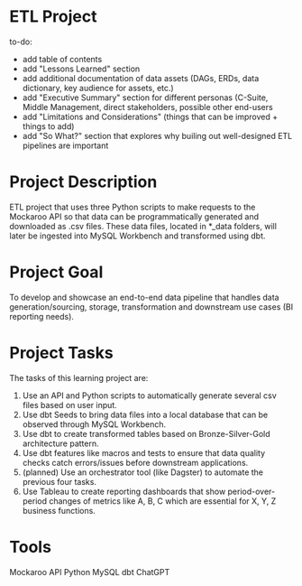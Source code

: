 # ETL Project 

to-do:
- add table of contents
- add "Lessons Learned" section 
- add additional documentation of data assets (DAGs, ERDs, data dictionary, key audience for assets, etc.)
- add "Executive Summary" section for different personas (C-Suite, Middle Management, direct stakeholders, possible other end-users
- add "Limitations and Considerations" (things that can be improved + things to add)
- add "So What?" section that explores why builing out well-designed ETL pipelines are important
  

# Project Description

ETL project that uses three Python scripts to make requests to the Mockaroo API so that data can be programmatically generated and downloaded as .csv files. These data files, located in *_data folders, will later be ingested into MySQL Workbench and transformed using dbt.

# Project Goal

To develop and showcase an end-to-end data pipeline that handles data generation/sourcing, storage, transformation and downstream use cases (BI reporting needs).

# Project Tasks

The tasks of this learning project are:

1) Use an API and Python scripts to automatically generate several csv files based on user input.
2) Use dbt Seeds to bring data files into a local database that can be observed through MySQL Workbench.
3) Use dbt to create transformed tables based on Bronze-Silver-Gold architecture pattern.
4) Use dbt features like macros and tests to ensure that data quality checks catch errors/issues before downstream applications.
5) (planned) Use an orchestrator tool (like Dagster) to automate the previous four tasks. 
7) Use Tableau to create reporting dashboards that show period-over-period changes of metrics like A, B, C which are essential for X, Y, Z business functions.

# Tools 

Mockaroo API
Python 
MySQL
dbt
ChatGPT 

